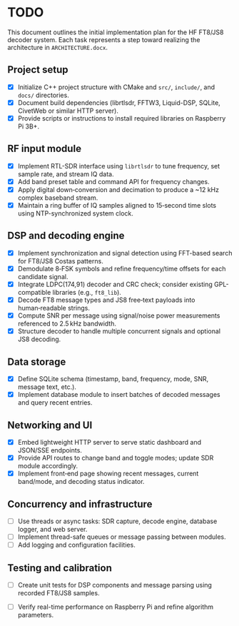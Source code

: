 # TODO

This document outlines the initial implementation plan for the HF FT8/JS8 decoder system.
Each task represents a step toward realizing the architecture in `ARCHITECTURE.docx`.

## Project setup
- [x] Initialize C++ project structure with CMake and `src/`, `include/`, and `docs/` directories.
- [x] Document build dependencies (librtlsdr, FFTW3, Liquid-DSP, SQLite, CivetWeb or similar HTTP server).
- [x] Provide scripts or instructions to install required libraries on Raspberry Pi 3B+.

## RF input module
- [x] Implement RTL-SDR interface using `librtlsdr` to tune frequency, set sample rate, and stream IQ data.
- [x] Add band preset table and command API for frequency changes.
- [x] Apply digital down‑conversion and decimation to produce a ~12 kHz complex baseband stream.
- [x] Maintain a ring buffer of IQ samples aligned to 15‑second time slots using NTP-synchronized system clock.

## DSP and decoding engine
- [x] Implement synchronization and signal detection using FFT-based search for FT8/JS8 Costas patterns.
- [x] Demodulate 8‑FSK symbols and refine frequency/time offsets for each candidate signal.
- [x] Integrate LDPC(174,91) decoder and CRC check; consider existing GPL-compatible libraries (e.g., `ft8_lib`).
- [x] Decode FT8 message types and JS8 free‑text payloads into human‑readable strings.
- [x] Compute SNR per message using signal/noise power measurements referenced to 2.5 kHz bandwidth.
- [x] Structure decoder to handle multiple concurrent signals and optional JS8 decoding.

## Data storage
- [x] Define SQLite schema (timestamp, band, frequency, mode, SNR, message text, etc.).
- [x] Implement database module to insert batches of decoded messages and query recent entries.

## Networking and UI
- [x] Embed lightweight HTTP server to serve static dashboard and JSON/SSE endpoints.
- [x] Provide API routes to change band and toggle modes; update SDR module accordingly.
- [x] Implement front‑end page showing recent messages, current band/mode, and decoding status indicator.

## Concurrency and infrastructure
- [ ] Use threads or async tasks: SDR capture, decode engine, database logger, and web server.
- [ ] Implement thread-safe queues or message passing between modules.
- [ ] Add logging and configuration facilities.

## Testing and calibration
- [ ] Create unit tests for DSP components and message parsing using recorded FT8/JS8 samples.
- [ ] Verify real-time performance on Raspberry Pi and refine algorithm parameters.

